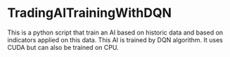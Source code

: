 # TradingAITrainingWithDQN
This is a python script that train an AI based on historic data and based on indicators applied on this data. This AI is trained by DQN algorithm. It uses CUDA but can also be trained on CPU.

